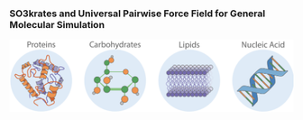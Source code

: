 ### SO3krates and **U**niversal **P**airwise Force Field for **Ge**neral **M**olecular **S**imulation
![Logo](./sup-gems-logo.png)

